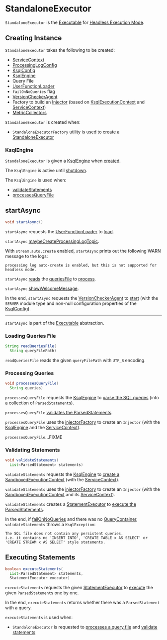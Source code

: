 # StandaloneExecutor

`StandaloneExecutor` is the [Executable](../rest/Executable.md) for [Headless Execution Mode](index.md).

## Creating Instance

`StandaloneExecutor` takes the following to be created:

* <span id="serviceContext"> [ServiceContext](../ServiceContext.md)
* <span id="processingLogConfig"> [ProcessingLogConfig](../processing-log/ProcessingLogConfig.md)
* <span id="ksqlConfig"> [KsqlConfig](../KsqlConfig.md)
* [KsqlEngine](#ksqlEngine)
* <span id="queriesFile"> Query File
* <span id="udfLoader"> [UserFunctionLoader](../UserFunctionLoader.md)
* <span id="failOnNoQueries"> `failOnNoQueries` flag
* <span id="versionChecker"> [VersionCheckerAgent](../VersionCheckerAgent.md)
* <span id="injectorFactory"> Factory to build an [Injector](../Injector.md) (based on [KsqlExecutionContext](../KsqlExecutionContext.md) and [ServiceContext](../ServiceContext.md))
* <span id="metricCollectors"> [MetricCollectors](../metrics/MetricCollectors.md)

`StandaloneExecutor` is created when:

* `StandaloneExecutorFactory` utility is used to [create a StandaloneExecutor](StandaloneExecutorFactory.md#create)

### <span id="ksqlEngine"> KsqlEngine

`StandaloneExecutor` is given a [KsqlEngine](../KsqlEngine.md) when [created](#creating-instance).

The `KsqlEngine` is active until [shutdown](#shutdown).

The `KsqlEngine` is used when:

* [validateStatements](#validateStatements)
* [processesQueryFile](#processesQueryFile)

## <span id="startAsync"> startAsync

```java
void startAsync()
```

`startAsync` requests the [UserFunctionLoader](#udfLoader) to [load](../UserFunctionLoader.md#load).

`startAsync` [maybeCreateProcessingLogTopic](../rest/ProcessingLogServerUtils.md#maybeCreateProcessingLogTopic).

With `stream.auto.create` enabled, `startAsync` prints out the following WARN message to the logs:

```text
processing log auto-create is enabled, but this is not supported for headless mode.
```

`startAsync` [reads](#readQueriesFile) the [queriesFile](#queriesFile) to [process](#processesQueryFile).

`startAsync` [showWelcomeMessage](#showWelcomeMessage).

In the end, `startAsync` requests the [VersionCheckerAgent](#versionChecker) to [start](../VersionCheckerAgent.md#start) (with the `SERVER` module type and non-null configuration properties of the [KsqlConfig](#ksqlConfig)).

---

`startAsync` is part of the [Executable](../rest/Executable.md#startAsync) abstraction.

### <span id="readQueriesFile"> Loading Queries File

```java
String readQueriesFile(
  String queryFilePath)
```

`readQueriesFile` reads the given `queryFilePath` with `UTF_8` encoding.

### <span id="processesQueryFile"> Processing Queries

```java
void processesQueryFile(
  String queries)
```

`processesQueryFile` requests the [KsqlEngine](#ksqlEngine) to [parse the SQL queries](../KsqlEngine.md#parse) (into a collection of `ParsedStatement`s).

`processesQueryFile` [validates the ParsedStatements](#validateStatements).

`processesQueryFile` uses the [injectorFactory](#injectorFactory) to create an `Injector` (with the [KsqlEngine](#ksqlEngine) and the [ServiceContext](#serviceContext)).

`processesQueryFile`...FIXME

### <span id="validateStatements"> Validating Statements

```java
void validateStatements(
  List<ParsedStatement> statements)
```

`validateStatements` requests the [KsqlEngine](#ksqlEngine) to [create a SandboxedExecutionContext](../KsqlEngine.md#createSandbox) (with the [ServiceContext](#serviceContext)).

`validateStatements` uses the [injectorFactory](#injectorFactory) to create an `Injector` (with the [SandboxedExecutionContext](../SandboxedExecutionContext.md) and its [ServiceContext](../SandboxedExecutionContext.md#getServiceContext)).

`validateStatements` creates a [StatementExecutor](../rest/StatementExecutor.md) to [execute the ParsedStatements](#executeStatements).

In the end, if [failOnNoQueries](#failOnNoQueries) and there was no [QueryContainer](../parser/QueryContainer.md), `validateStatements` throws a `KsqlException`:

```text
The SQL file does not contain any persistent queries.
i.e. it contains no 'INSERT INTO', 'CREATE TABLE x AS SELECT' or
'CREATE STREAM x AS SELECT' style statements.
```

## <span id="executeStatements"> Executing Statements

```java
boolean executeStatements(
  List<ParsedStatement> statements,
  StatementExecutor executor)
```

`executeStatements` requests the given [StatementExecutor](../rest/StatementExecutor.md) to [execute](../rest/StatementExecutor.md#execute) the given `ParsedStatement`s one by one.

In the end, `executeStatements` returns whether there was a `ParsedStatement` with a query.

`executeStatements` is used when:

* `StandaloneExecutor` is requested to [processes a query file](#processesQueryFile) and [validate statements](#validateStatements)
